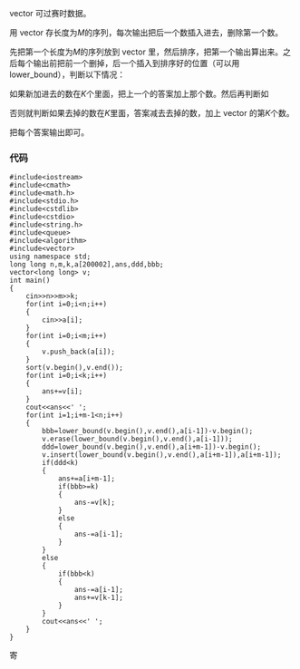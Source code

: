 vector 可过赛时数据。

用 vector 存长度为$M$的序列，每次输出把后一个数插入进去，删除第一个数。

先把第一个长度为$M$的序列放到 vector 里，然后排序，把第一个输出算出来。之后每个输出前把前一个删掉，后一个插入到排序好的位置（可以用 lower_bound），判断以下情况：

如果新加进去的数在$K$个里面，把上一个的答案加上那个数。然后再判断如

否则就判断如果去掉的数在$K$里面，答案减去去掉的数，加上 vector 的第$K$个数。

把每个答案输出即可。

### 代码
```
#include<iostream>
#include<cmath>
#include<math.h>
#include<stdio.h>
#include<cstdlib>
#include<cstdio>
#include<string.h>
#include<queue>
#include<algorithm>
#include<vector>
using namespace std;
long long n,m,k,a[200002],ans,ddd,bbb;
vector<long long> v;
int main()
{
	cin>>n>>m>>k;
	for(int i=0;i<n;i++)
	{
		cin>>a[i];
	}
	for(int i=0;i<m;i++)
	{
		v.push_back(a[i]);
	}
	sort(v.begin(),v.end());
	for(int i=0;i<k;i++)
	{
		ans+=v[i];
	}
	cout<<ans<<' ';
	for(int i=1;i+m-1<n;i++)
	{
		bbb=lower_bound(v.begin(),v.end(),a[i-1])-v.begin();
		v.erase(lower_bound(v.begin(),v.end(),a[i-1]));
		ddd=lower_bound(v.begin(),v.end(),a[i+m-1])-v.begin();
		v.insert(lower_bound(v.begin(),v.end(),a[i+m-1]),a[i+m-1]);
		if(ddd<k)
		{
			ans+=a[i+m-1];
			if(bbb>=k)
			{
				ans-=v[k];
			}
			else
			{
				ans-=a[i-1];
			}
		}
		else
		{
			if(bbb<k)
			{
				ans-=a[i-1];
				ans+=v[k-1];
			}
		}
		cout<<ans<<' ';
	}
}
```
寄